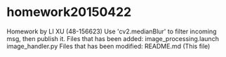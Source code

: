 # homework20150422

Homework by LI XU (48-156623)
Use 'cv2.medianBlur' to filter incoming msg, then publish it.
Files that has been added:
	image_processing.launch
	image_handler.py
Files that has been modified:
	README.md (This file)
	

